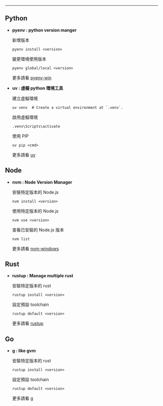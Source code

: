 
---

## Python

- **pyenv : python version manger**

    新增版本
  
    ```shell
    pyenv install <version>
    ```
    變更環境使用版本
  
    ```shell
    pyenv global/local <version>
    ```
    更多請看 [pyenv-win](https://github.com/pyenv-win/pyenv-win)

- **uv : 虛擬 python 環境工具**

    建立虛擬環境
  
    ```shell
    uv venv  # Create a virtual environment at `.venv`.
    ```
    啟用虛擬環境
  
    ```shell
    .venv\Scripts\activate
    ```
    使用 PIP

    ```shell
    uv pip <cmd>
    ```
    更多請看 [uv](https://github.com/astral-sh/uv)


## Node

- **nvm : Node Version Manager**

    安裝特定版本的 Node.js
  
    ```shell
    nvm install <version>
    ```
    使用特定版本的 Node.js
  
    ```shell
    nvm use <version>
    ```
    查看已安裝的 Node.js 版本
  
    ```shell
    nvm list
    ```

    更多請看 [nvm-windows](https://github.com/coreybutler/nvm-windows)

## Rust

- **rustup : Manage multiple rust**

    安裝特定版本的 rust
  
    ```shell
    rustup install <version>
    ```
    設定預設 toolchain
  
    ```shell
    rustup default <version>
    ```
    更多請看 [rustup](https://rust-lang.github.io/rustup/index.html)
## Go

- **g : like gvm**

    安裝特定版本的 rust
  
    ```shell
    rustup install <version>
    ```
    設定預設 toolchain
  
    ```shell
    rustup default <version>
    ```
    更多請看 [g](https://github.com/voidint/g)